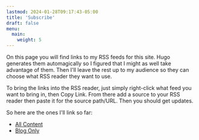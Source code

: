 ```yaml
---
lastmod: 2024-01-28T09:17:43-05:00
title: 'Subscribe'
draft: false
menu:
  main:
    weight: 5
---
```


On this page you will find links to my RSS feeds for this site. Hugo generates them automagically so I figured that I might as well take advantage of them. Then I'll leave the rest up to my audience so they can choose what RSS reader they want to use.

To bring the links into the RSS reader, just simply right-click what feed you want to bring in, then Copy Link. From there add a source to your RSS reader then paste it for the source path/URL. Then you should get updates.

So here are the ones I'll link so far:

* [All Content](https://www.dilangilluly.us/index.xml)
* [Blog Only](https://www.dilangilluly.us/blog/index.xml)